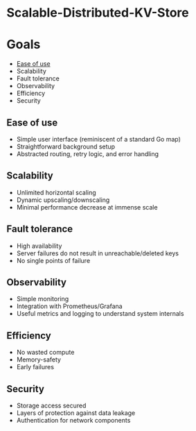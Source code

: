 # Scalable-Distributed-KV-Store


# Goals
- [Ease of use](#ease-of-use)
- Scalability
- Fault tolerance
- Observability
- Efficiency
- Security

## Ease of use
- Simple user interface (reminiscent of a standard Go map)
- Straightforward background setup
- Abstracted routing, retry logic, and error handling

## Scalability
- Unlimited horizontal scaling
- Dynamic upscaling/downscaling
- Minimal performance decrease at immense scale

## Fault tolerance
- High availability
- Server failures do not result in unreachable/deleted keys
- No single points of failure

## Observability
- Simple monitoring
- Integration with Prometheus/Grafana
- Useful metrics and logging to understand system internals

## Efficiency
- No wasted compute
- Memory-safety
- Early failures

## Security
- Storage access secured
- Layers of protection against data leakage
- Authentication for network components

